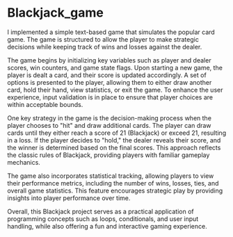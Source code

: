 # Blackjack_game


I implemented a simple text-based game that simulates the popular card game. The game is structured to allow the player to make strategic decisions while keeping track of wins and losses against the dealer.

The game begins by initializing key variables such as player and dealer scores, win counters, and game state flags. Upon starting a new game, the player is dealt a card, and their score is updated accordingly. A set of options is presented to the player, allowing them to either draw another card, hold their hand, view statistics, or exit the game. To enhance the user experience, input validation is in place to ensure that player choices are within acceptable bounds.

One key strategy in the game is the decision-making process when the player chooses to "hit" and draw additional cards. The player can draw cards until they either reach a score of 21 (Blackjack) or exceed 21, resulting in a loss. If the player decides to "hold," the dealer reveals their score, and the winner is determined based on the final scores. This approach reflects the classic rules of Blackjack, providing players with familiar gameplay mechanics.

The game also incorporates statistical tracking, allowing players to view their performance metrics, including the number of wins, losses, ties, and overall game statistics. This feature encourages strategic play by providing insights into player performance over time.

Overall, this Blackjack project serves as a practical application of programming concepts such as loops, conditionals, and user input handling, while also offering a fun and interactive gaming experience.
